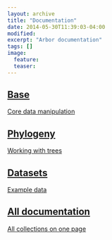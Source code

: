 ```yaml
---
layout: archive
title: "Documentation"
date: 2014-05-30T11:39:03-04:00
modified:
excerpt: "Arbor documentation"
tags: []
image:
  feature:
  teaser:
---
```


<div class="tiles">

<div class="tile">
  <a href="{{ site.baseurl }}/documentation/base/">
    <h2 class="post-title">Base</h2>
    <p class="post-excerpt">Core data manipulation</p>
  </a>
</div><!-- /.tile -->

<div class="tile">
  <a href="{{ site.baseurl }}/documentation/phylogeny/">
    <h2 class="post-title">Phylogeny</h2>
    <p class="post-excerpt">Working with trees</p>
  </a>
</div><!-- /.tile -->

<div class="tile">
  <a href="{{ site.baseurl }}/documentation/datasets/">
    <h2 class="post-title">Datasets</h2>
    <p class="post-excerpt">Example data</p>
  </a>
</div><!-- /.tile -->

<div class="tile">
  <a href="{{ site.baseurl }}/documentation/all/">
    <h2 class="post-title">All documentation</h2>
    <p class="post-excerpt">All collections on one page</p>
  </a>
</div><!-- /.tile -->

</div><!-- /.tiles -->
